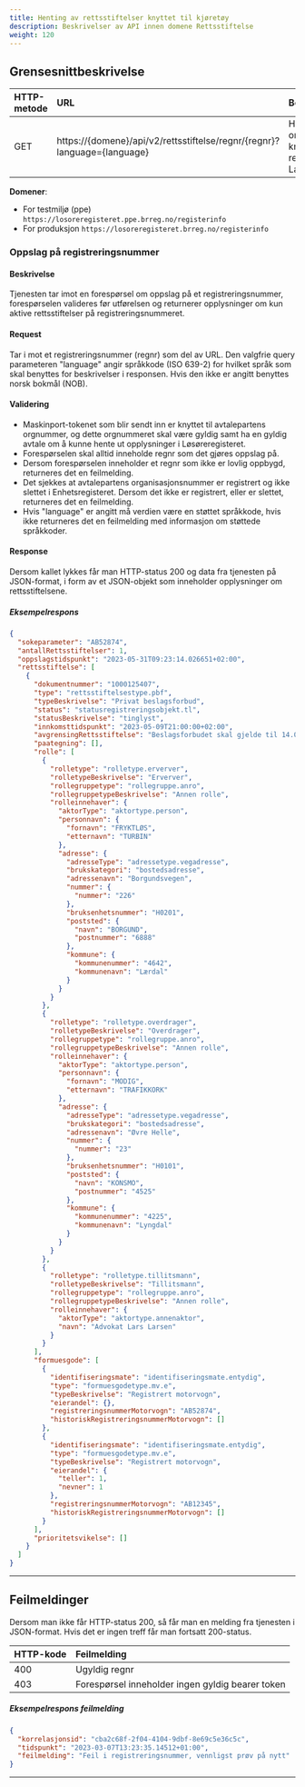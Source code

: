```yaml
---
title: Henting av rettsstiftelser knyttet til kjøretøy
description: Beskrivelser av API innen domene Rettsstiftelse
weight: 120
---
```


## Grensesnittbeskrivelse

| HTTP-metode   | URL                                                      | Beskrivelse                                                                                   |
|:------------- |:---------------------------------------------------------|:----------------------------------------------------------------------------------------------|
| GET           | https://\{domene\}/api/v2/rettsstiftelse/regnr/\{regnr\}?language={language} | Hent opplysninger om rettsstiftelser knyttet til et registreringsnummer. Language er valgfri. |

**Domener**:

* For testmiljø (ppe) `https://losoreregisteret.ppe.brreg.no/registerinfo`
* For produksjon `https://losoreregisteret.brreg.no/registerinfo`

### Oppslag på registreringsnummer

#### Beskrivelse

Tjenesten tar imot en forespørsel om oppslag på et registreringsnummer, forespørselen valideres før utførelsen og returnerer opplysninger om kun aktive rettsstiftelser på registreringsnummeret.

#### Request

Tar i mot et registreringsnummer (regnr) som del av URL.
Den valgfrie query parameteren "language" angir språkkode (ISO 639-2) for hvilket språk som skal benyttes for beskrivelser i responsen. Hvis den ikke er angitt benyttes norsk bokmål (NOB).

#### Validering

* Maskinport-tokenet som blir sendt inn er knyttet til avtalepartens orgnummer, og dette orgnummeret skal være gyldig samt ha en gyldig avtale om å kunne hente ut opplysninger i Løsøreregisteret.
* Forespørselen skal alltid inneholde regnr som det gjøres oppslag på.
* Dersom forespørselen inneholder et regnr som ikke er lovlig oppbygd, returneres det en feilmelding.
* Det sjekkes at avtalepartens organisasjonsnummer er registrert og ikke slettet i Enhetsregisteret. Dersom det ikke er registrert, eller er slettet, returneres det en feilmelding.
* Hvis "language" er angitt må verdien være en støttet språkkode, hvis ikke returneres det en feilmelding med informasjon om støttede språkkoder.

#### Response

Dersom kallet lykkes får man HTTP-status 200 og data fra tjenesten på JSON-format, i form av et JSON-objekt som inneholder opplysninger om rettsstiftelsene.

##### Eksempelrespons

```json
{
  "sokeparameter": "AB52874",
  "antallRettsstiftelser": 1,
  "oppslagstidspunkt": "2023-05-31T09:23:14.026651+02:00",
  "rettsstiftelse": [
    {
      "dokumentnummer": "1000125407",
      "type": "rettsstiftelsestype.pbf",
      "typeBeskrivelse": "Privat beslagsforbud",
      "status": "statusregistreringsobjekt.tl",
      "statusBeskrivelse": "tinglyst",
      "innkomsttidspunkt": "2023-05-09T21:00:00+02:00",
      "avgrensingRettsstiftelse": "Beslagsforbudet skal gjelde til 14.05.2080. ",
      "paategning": [],
      "rolle": [
        {
          "rolletype": "rolletype.erverver",
          "rolletypeBeskrivelse": "Erverver",
          "rollegruppetype": "rollegruppe.anro",
          "rollegruppetypeBeskrivelse": "Annen rolle",
          "rolleinnehaver": {
            "aktorType": "aktortype.person",
            "personnavn": {
              "fornavn": "FRYKTLØS",
              "etternavn": "TURBIN"
            },
            "adresse": {
              "adresseType": "adressetype.vegadresse",
              "brukskategori": "bostedsadresse",
              "adressenavn": "Borgundsvegen",
              "nummer": {
                "nummer": "226"
              },
              "bruksenhetsnummer": "H0201",
              "poststed": {
                "navn": "BORGUND",
                "postnummer": "6888"
              },
              "kommune": {
                "kommunenummer": "4642",
                "kommunenavn": "Lærdal"
              }
            }
          }
        },
        {
          "rolletype": "rolletype.overdrager",
          "rolletypeBeskrivelse": "Overdrager",
          "rollegruppetype": "rollegruppe.anro",
          "rollegruppetypeBeskrivelse": "Annen rolle",
          "rolleinnehaver": {
            "aktorType": "aktortype.person",
            "personnavn": {
              "fornavn": "MODIG",
              "etternavn": "TRAFIKKORK"
            },
            "adresse": {
              "adresseType": "adressetype.vegadresse",
              "brukskategori": "bostedsadresse",
              "adressenavn": "Øvre Helle",
              "nummer": {
                "nummer": "23"
              },
              "bruksenhetsnummer": "H0101",
              "poststed": {
                "navn": "KONSMO",
                "postnummer": "4525"
              },
              "kommune": {
                "kommunenummer": "4225",
                "kommunenavn": "Lyngdal"
              }
            }
          }
        },
        {
          "rolletype": "rolletype.tillitsmann",
          "rolletypeBeskrivelse": "Tillitsmann",
          "rollegruppetype": "rollegruppe.anro",
          "rollegruppetypeBeskrivelse": "Annen rolle",
          "rolleinnehaver": {
            "aktorType": "aktortype.annenaktor",
            "navn": "Advokat Lars Larsen"
          }
        }
      ],
      "formuesgode": [
        {
          "identifiseringsmate": "identifiseringsmate.entydig",
          "type": "formuesgodetype.mv.e",
          "typeBeskrivelse": "Registrert motorvogn",
          "eierandel": {},
          "registreringsnummerMotorvogn": "AB52874",
          "historiskRegistreringsnummerMotorvogn": []
        },
        {
          "identifiseringsmate": "identifiseringsmate.entydig",
          "type": "formuesgodetype.mv.e",
          "typeBeskrivelse": "Registrert motorvogn",
          "eierandel": {
            "teller": 1,
            "nevner": 1
          },
          "registreringsnummerMotorvogn": "AB12345",
          "historiskRegistreringsnummerMotorvogn": []
        }
      ],
      "prioritetsvikelse": []
    }
  ]
}
```

---

## Feilmeldinger

Dersom man ikke får HTTP-status 200, så får man en melding fra tjenesten i JSON-format. Hvis det er ingen treff får man fortsatt 200-status.

| HTTP-kode   | Feilmelding                                                                                 |
|:----------- |:------------------------------------------------------------------------------------------- |
| 400         | Ugyldig regnr                                                                               |
| 403         | Forespørsel inneholder ingen gyldig bearer token                                            |

##### Eksempelrespons feilmelding

```json
{
  "korrelasjonsid": "cba2c68f-2f04-4104-9dbf-8e69c5e36c5c",
  "tidspunkt": "2023-03-07T13:23:35.14512+01:00",
  "feilmelding": "Feil i registreringsnummer, vennligst prøv på nytt"
}
```

---
